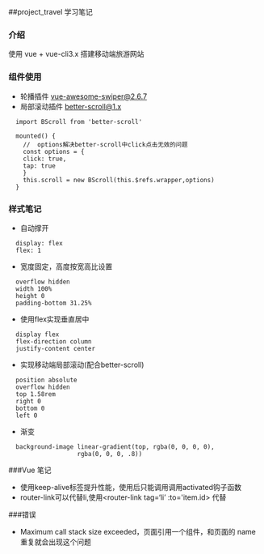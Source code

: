 ##project_travel 学习笔记

### 介绍

 使用 vue + vue-cli3.x 搭建移动端旅游网站

### 组件使用

- 轮播插件 [vue-awesome-swiper@2.6.7](https://github.com/surmon-china/vue-awesome-swiper/tree/v2.6.7)
- 局部滚动插件 [better-scroll@1.x](https://github.com/ustbhuangyi/better-scroll)
```
  import BScroll from 'better-scroll'

  mounted() {
    //  options解决better-scroll中click点击无效的问题
    const options = {
    click: true,
    tap: true
    }
    this.scroll = new BScroll(this.$refs.wrapper,options)
  }
```

### 样式笔记

- 自动撑开
```
  display: flex
  flex: 1
```
- 宽度固定，高度按宽高比设置
```
  overflow hidden
  width 100%
  height 0
  padding-bottom 31.25%
```

- 使用flex实现垂直居中
```
  display flex
  flex-direction column
  justify-content center
```

- 实现移动端局部滚动(配合better-scroll)
```
  position absolute
  overflow hidden
  top 1.58rem
  right 0
  bottom 0
  left 0
```

- 渐变
```
  background-image linear-gradient(top, rgba(0, 0, 0, 0), 
                   rgba(0, 0, 0, .8))
```

###Vue 笔记
- 使用keep-alive标签提升性能，使用后只能调用调用activated钩子函数
- router-link可以代替li,使用<router-link tag=‘li’ :to='item.id> 代替

###错误

- Maximum call stack size exceeded，页面引用一个组件，和页面的 name 重复就会出现这个问题

